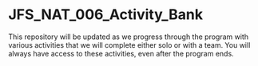 # JFS_NAT_006_Activity_Bank
This repository will be updated as we progress through the program with various activities that we will complete either solo or with a team. You will always have access to these activities, even after the program ends.
